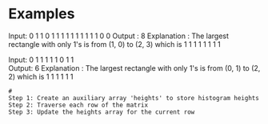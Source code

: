 # Examples

Input:
0 1 1 0
1 1 1 1
1 1 1 1
1 1 0 0
Output :
8
Explanation : 
The largest rectangle with only 1's is from 
(1, 0) to (2, 3) which is
1 1 1 1
1 1 1 1 

Input:
0 1 1
1 1 1
0 1 1      
Output:
6
Explanation : 
The largest rectangle with only 1's is from 
(0, 1) to (2, 2) which is
1 1
1 1
1 1

```
#  
Step 1: Create an auxiliary array 'heights' to store histogram heights
Step 2: Traverse each row of the matrix
Step 3: Update the heights array for the current row